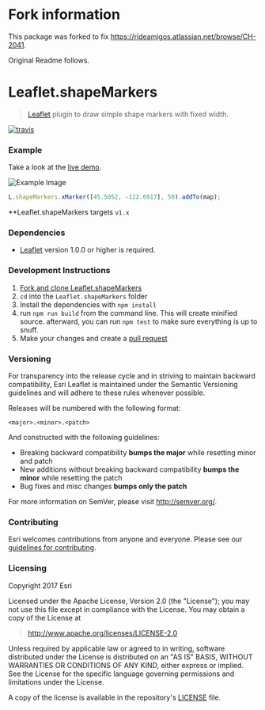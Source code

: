 # Fork information

This package was forked to fix https://rideamigos.atlassian.net/browse/CH-2041.

Original Readme follows.

# Leaflet.shapeMarkers

> [Leaflet](http://leafletjs.com) plugin to draw simple shape markers with fixed width.

[![travis](https://img.shields.io/travis/Esri/Leaflet.shapeMarkers/master.svg?style=flat-square)](https://travis-ci.org/Esri/Leaflet.shapeMarkers)

### Example

Take a look at the [live demo](http://esri.github.io/Leaflet.shapeMarkers/).

![Example Image](https://raw.github.com/Esri/Leaflet.shapeMarkers/master/example.png)

```js
L.shapeMarkers.xMarker([45.5052, -122.6917], 50).addTo(map);
```

\*\*Leaflet.shapeMarkers targets `v1.x`

### Dependencies

- [Leaflet](http://leaflet.com) version 1.0.0 or higher is required.

### Development Instructions

1. [Fork and clone Leaflet.shapeMarkers](https://help.github.com/articles/fork-a-repo)
2. `cd` into the `Leaflet.shapeMarkers` folder
3. Install the dependencies with `npm install`
4. run `npm run build` from the command line. This will create minified source. afterward, you can run `npm test` to make sure everything is up to snuff.
5. Make your changes and create a [pull request](https://help.github.com/articles/creating-a-pull-request)

### Versioning

For transparency into the release cycle and in striving to maintain backward compatibility, Esri Leaflet is maintained under the Semantic Versioning guidelines and will adhere to these rules whenever possible.

Releases will be numbered with the following format:

`<major>.<minor>.<patch>`

And constructed with the following guidelines:

- Breaking backward compatibility **bumps the major** while resetting minor and patch
- New additions without breaking backward compatibility **bumps the minor** while resetting the patch
- Bug fixes and misc changes **bumps only the patch**

For more information on SemVer, please visit <http://semver.org/>.

### Contributing

Esri welcomes contributions from anyone and everyone. Please see our [guidelines for contributing](https://github.com/Esri/esri-leaflet-renderers/blob/master/CONTRIBUTING.md).

### Licensing

Copyright 2017 Esri

Licensed under the Apache License, Version 2.0 (the "License");
you may not use this file except in compliance with the License.
You may obtain a copy of the License at

> http://www.apache.org/licenses/LICENSE-2.0

Unless required by applicable law or agreed to in writing, software
distributed under the License is distributed on an "AS IS" BASIS,
WITHOUT WARRANTIES OR CONDITIONS OF ANY KIND, either express or implied.
See the License for the specific language governing permissions and
limitations under the License.

A copy of the license is available in the repository's [LICENSE](https://raw.githubusercontent.com/Esri/Leaflet.shapeMarkers/master/LICENSE) file.
